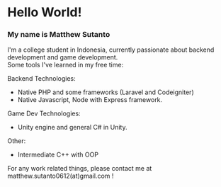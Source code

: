 # Hello World!
### My name is Matthew Sutanto

I'm a college student in Indonesia, currently passionate about backend development and game development. \
Some tools I've learned in my free time:  

Backend Technologies:  
  - Native PHP and some frameworks (Laravel and Codeigniter)
  - Native Javascript, Node with Express framework.

Game Dev Technologies:  
  - Unity engine and general C# in Unity.  
 
Other:
  - Intermediate C++ with OOP

For any work related things, please contact me at matthew.sutanto0612(at)gmail.com !
